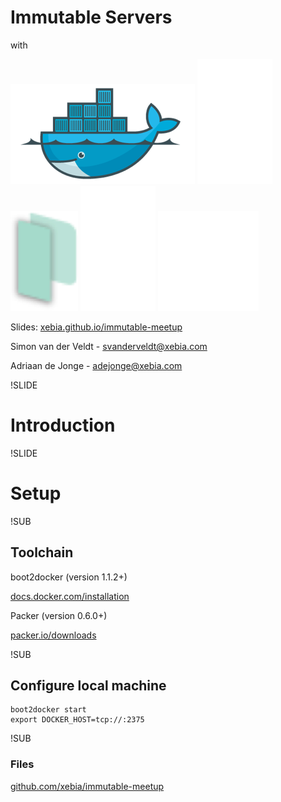 # Immutable Servers
with

![Docker logo](img/docker-logo-no-text.png) <!-- .element: class="noborder" -->
![plus](img/plus.png) <!-- .element: class="noborder" -->
![Packer logo](img/packer.png) <!-- .element: class="noborder" -->
![plus](img/plus.png) <!-- .element: class="noborder" -->
![Consul logo](img/consul-logo.png) <!-- .element: class="noborder" -->

Slides: [xebia.github.io/immutable-meetup](http://xebia.github.io/immutable-meetup)

Simon van der Veldt - [svanderveldt@xebia.com](mailto:svanderveldt@xebia.com)

Adriaan de Jonge - [adejonge@xebia.com](mailto:adejonge@xebia.com)


!SLIDE
# Introduction


!SLIDE
# Setup


!SUB
## Toolchain

boot2docker (version 1.1.2+)

[docs.docker.com/installation](http://docs.docker.com/installation)

Packer (version 0.6.0+)

[packer.io/downloads](http://packer.io/downloads)


!SUB
## Configure local machine
```
boot2docker start
export DOCKER_HOST=tcp://:2375
```


!SUB
### Files
[github.com/xebia/immutable-meetup](https://github.com/xebia/immutable-meetup)


